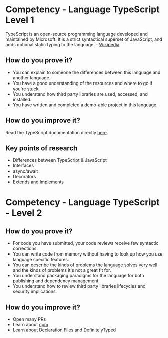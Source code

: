 # Competency - Language TypeScript Level 1
TypeScript is an open-source programming language developed and maintained by Microsoft. It is a strict syntactical superset of JavaScript, and adds optional static typing to the language. - [Wikipedia](https://en.wikipedia.org/wiki/TypeScript)

## How do you prove it?
* You can explain to someone the differences between this language and another language.
* You have a good understanding of the resources and where to go if you're stuck.
* You understand how third party libraries are used, accessed, and installed.
* You have written and completed a demo-able project in this language.

## How do you improve it?
Read the TypeScript documentation directly [here](https://www.typescriptlang.org/docs/home.html).

## Key points of research
* Differences between TypeScript & JavaScript
* Interfaces
* async/await
* Decorators
* Extends and Implements

# Competency - Language TypeScript - Level 2

## How do you prove it?
* For code you have submitted, your code reviews receive few syntactic corrections.
* You can write code from memory without having to look up how you use language specific features.
* You can describe the kinds of problems the language solves very well and the kinds of problems it's not a great fit for.
* You understand packaging paradigms for the language for both publishing and dependency management.
* You understand how to review third party libraries lifecycles and security implications.

## How do you improve it?
* Open many PRs
* Learn about [npm](https://www.npmjs.com/)
* Learn about [Declaration Files](https://www.typescriptlang.org/docs/handbook/declaration-files/introduction.html) and [DefinitelyTyped](http://definitelytyped.org/)
